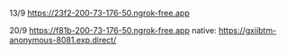 13/9 https://23f2-200-73-176-50.ngrok-free.app


20/9 https://f81b-200-73-176-50.ngrok-free.app
native: https://gxiibtm-anonymous-8081.exp.direct/
